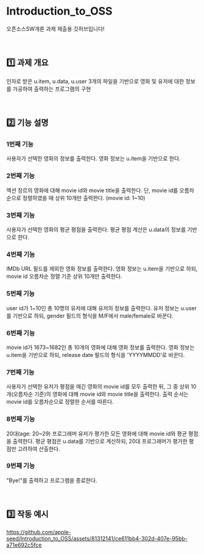 # Introduction_to_OSS
오픈소스SW개론 과제 제출용 깃허브입니다!
<br>
<br>
<br>

## :one: 과제 개요
인자로 받은 u.item, u.data, u.user 3개의 파일을 기반으로 영화 및 유저에 대한 정보를 가공하여 출력하는 프로그램의 구현
<br>
<br>
<br>

## :two: 기능 설명
### 1번째 기능
사용자가 선택한 영화의 정보를 출력한다. 영화 정보는 u.item을 기반으로 한다.
<br>

### 2번째 기능
액션 장르의 영화에 대해 movie id와 movie title을 출력한다. 단, movie id를 오름차순으로 정렬하였을 때 상위 10개만 출력한다. (movie id: 1~10)
<br>

### 3번째 기능
사용자가 선택한 영화의 평균 평점을 출력한다. 평균 평점 계산은 u.data의 정보를 기반으로 한다.
<br>

### 4번째 기능
IMDb URL 필드를 제외한 영화 정보를 출력한다. 영화 정보는 u.item을 기반으로 하되, movie id 오름차순 정렬 기준 상위 10개만 출력한다.
<br>

### 5번째 기능
user id가 1~10인 총 10명의 유저에 대해 유저의 정보를 출력한다. 유저 정보는 u.user를 기반으로 하되, gender 필드의 형식을 M/F에서 male/female로 바꾼다.
<br>

### 6번째 기능
movie id가 1673~1682인 총 10개의 영화에 대해 영화 정보를 출력한다. 영화 정보는 u.item을 기반으로 하되, release date 필드의 형식을 'YYYYMMDD'로 바꾼다.
<br>

### 7번째 기능
사용자가 선택한 유저가 평점을 매긴 영화의 movie id를 모두 출력한 뒤, 그 중 상위 10개(오름차순 기준)의 영화에 대해 movie id와 movie title을 출력한다. 출력 순서는 movie id를 오름차순으로 정렬한 순서를 따른다.
<br>

### 8번째 기능
20대(age: 20~29) 프로그래머 유저가 평가한 모든 영화에 대해 movie id와 평균 평점을 출력한다. 평균 평점은 u.data를 기반으로 계산하되, 20대 프로그래머가 평가한 평점만 고려하여 산출한다.
<br>

### 9번째 기능
"Bye!"를 출력하고 프로그램을 종료한다.
<br>
<br>
<br>

## :three: 작동 예시
https://github.com/apple-seed/Introduction_to_OSS/assets/81312141/ce611bb4-302d-407e-95bb-a71e692c5fce



